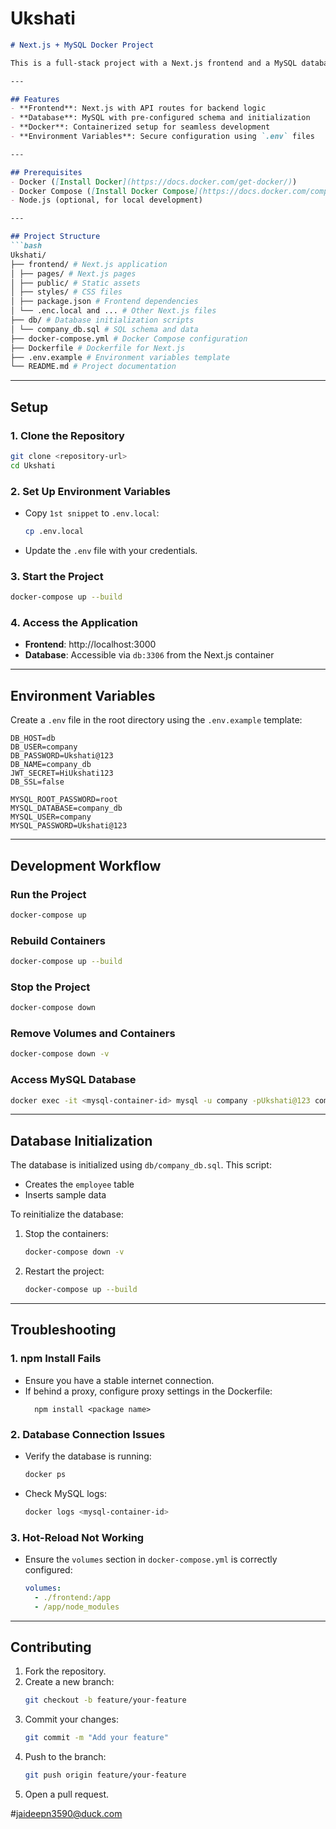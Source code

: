# Ukshati

```markdown
# Next.js + MySQL Docker Project

This is a full-stack project with a Next.js frontend and a MySQL database, containerized using Docker. It is designed for easy setup and collaboration among team members.

---

## Features
- **Frontend**: Next.js with API routes for backend logic
- **Database**: MySQL with pre-configured schema and initialization
- **Docker**: Containerized setup for seamless development
- **Environment Variables**: Secure configuration using `.env` files

---

## Prerequisites
- Docker ([Install Docker](https://docs.docker.com/get-docker/))
- Docker Compose ([Install Docker Compose](https://docs.docker.com/compose/install/))
- Node.js (optional, for local development)

---

## Project Structure
```bash
Ukshati/
├── frontend/ # Next.js application
│ ├── pages/ # Next.js pages
│ ├── public/ # Static assets
│ ├── styles/ # CSS files
│ ├── package.json # Frontend dependencies
│ └── .enc.local and ... # Other Next.js files
├── db/ # Database initialization scripts
│ └── company_db.sql # SQL schema and data
├── docker-compose.yml # Docker Compose configuration
├── Dockerfile # Dockerfile for Next.js
├── .env.example # Environment variables template
└── README.md # Project documentation
```

---

## Setup

### 1. Clone the Repository
```bash
git clone <repository-url>
cd Ukshati
```

### 2. Set Up Environment Variables
- Copy `1st snippet` to `.env.local`:
  ```bash
  cp .env.local 
  ```
- Update the `.env` file with your credentials.

### 3. Start the Project
```bash
docker-compose up --build
```

### 4. Access the Application
- **Frontend**: http://localhost:3000
- **Database**: Accessible via `db:3306` from the Next.js container

---

## Environment Variables
Create a `.env` file in the root directory using the `.env.example` template:

```env.local
DB_HOST=db
DB_USER=company
DB_PASSWORD=Ukshati@123
DB_NAME=company_db
JWT_SECRET=HiUkshati123
DB_SSL=false
```

```env
MYSQL_ROOT_PASSWORD=root
MYSQL_DATABASE=company_db
MYSQL_USER=company
MYSQL_PASSWORD=Ukshati@123
```

---

## Development Workflow

### Run the Project
```bash
docker-compose up
```

### Rebuild Containers
```bash
docker-compose up --build
```

### Stop the Project
```bash
docker-compose down
```

### Remove Volumes and Containers
```bash
docker-compose down -v
```

### Access MySQL Database
```bash
docker exec -it <mysql-container-id> mysql -u company -pUkshati@123 company_db
```

---

## Database Initialization
The database is initialized using `db/company_db.sql`. This script:
- Creates the `employee` table
- Inserts sample data

To reinitialize the database:
1. Stop the containers:
   ```bash
   docker-compose down -v
   ```
2. Restart the project:
   ```bash
   docker-compose up --build
   ```

---

## Troubleshooting

### 1. npm Install Fails
- Ensure you have a stable internet connection.
- If behind a proxy, configure proxy settings in the Dockerfile:
  ```frontend
    npm install <package name>
  ```

### 2. Database Connection Issues
- Verify the database is running:
  ```bash
  docker ps
  ```
- Check MySQL logs:
  ```bash
  docker logs <mysql-container-id>
  ```

### 3. Hot-Reload Not Working
- Ensure the `volumes` section in `docker-compose.yml` is correctly configured:
  ```yaml
  volumes:
    - ./frontend:/app
    - /app/node_modules
  ```

---

## Contributing
1. Fork the repository.
2. Create a new branch:
   ```bash
   git checkout -b feature/your-feature
   ```
3. Commit your changes:
   ```bash
   git commit -m "Add your feature"
   ```
4. Push to the branch:
   ```bash
   git push origin feature/your-feature
   ```
5. Open a pull request.

#jaideepn3590@duck.com
